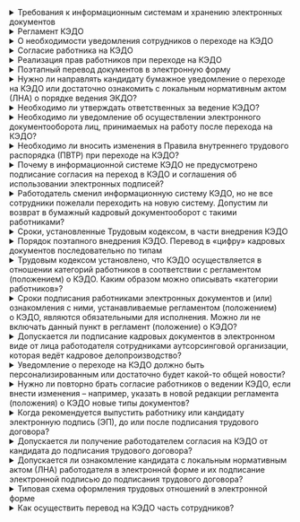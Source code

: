<details>
<summary>Требования к информационным системам и хранению электронных документов</summary>

Информационная система работодателя должна обеспечивать:

- подписание электронного документа в соответствии с требованиями ТК РФ; 
- хранение электронного документа;
- фиксацию факта получения электронного документа сторонами трудовых отношений.

**Пункт 2 части 5 статьи 22.1 ТК РФ**

Кроме того, при создании электронных документов применяются единые требования к составу и форматам электронных документов:

- сам документ – файл в формате PDF/А;
- приложения (при наличии) – файлы в любом формате;
- электронные подписи всех подписантов – файлы в форматах SIG или SGN;
- машиночитаемые доверенности (при необходимости) – файлы в формате XML;
- описание электронного документа – файл *wredc_data.xml* в формате XML.

**Приказ Минтруда России от 20 сентября 2022 г. N 578н «Об утверждении единых требований к составу и форматам документов, связанных с работой, оформляемых в электронном виде без дублирования на бумажном носителе»**

<br>

</details>


<details>
<summary>Регламент КЭДО</summary>

Основным нормативным актом работодателя при переходе на КЭДО является «Регламент (Положение) ведения электронного документооборота в сфере трудовых отношений».

Наименование акта работодатель может определить самостоятельно.

Регламент должен содержать:

- сведения об информационной системе (информационных системах), с использованием которой работодатель будет осуществлять электронный документооборот;
- порядок доступа к информационной системе работодателя (при необходимости);
- перечень электронных документов и перечень категорий работников, в отношении которых осуществляется электронный документооборот;
- срок уведомления работников о переходе на взаимодействие с работодателем посредством электронного документооборота, а также сведения о дате введения электронного документооборота, устанавливаемой не ранее дня истечения срока указанного уведомления.

Кроме того, регламент может предусматривать:

- сроки подписания работником электронных документов и (или) ознакомления с ними с учетом рабочего времени работника, периодичность такого подписания и ознакомления;
- порядок проведения инструктажа работников по вопросам взаимодействия с работодателем посредством электронного документооборота (при необходимости);
- исключительные случаи, при которых допускается оформление документов, определённых абзацем четвёртым части второй настоящей статьи, на бумажном носителе;
- процедуры взаимодействия работодателя с представительным органом работников и (или) выборным органом первичной профсоюзной организации и с комиссией по трудовым спорам (при необходимости).

**Части 2 и 3 статьи 22.2 ТК РФ**

<br>

</details>


<details>
<summary>О необходимости уведомления сотрудников о переходе на КЭДО</summary>

Электронный документооборот вводится работодателем на основании локального нормативного акта (ЛНА о КЭДО), который должен содержать в том числе срок уведомления работников о переходе на взаимодействие с работодателем посредством электронного документооборота, а также сведения о дате введения электронного документооборота, устанавливаемой не ранее дня истечения срока указанного уведомления.

Конкретных сроков (месяц, неделя, день) законодательством не установлено.

Законодательством предусмотрено:

а) обязательное принятие ЛНА о КЭДО;

б) обязательное указание даты перехода на КЭДО в ЛНА;

в) обязательное указание срока уведомления сотрудников;

г) обязательное уведомление сотрудников в срок до перехода на КЭДО минимум за день.

**Часть 2 статьи 22.2 ТК РФ**

Работодатель должен уведомить каждого работника в срок, установленный регламентом, о переходе на взаимодействие с работодателем посредством электронного документооборота и праве работника дать согласие на указанное взаимодействие.

**Часть 4 статьи 22.2 ТК РФ**

Кроме того, работодатель обязан проинформировать об осуществлении электронного документооборота лицо, принимаемое на работу.
 
**Часть 6 статьи 22.2 ТК РФ**

<info>

Форма и текст уведомления работников о переходе на КЭДО трудовым кодексом не установлены.

Для подтверждения факта уведомления рекомендуется брать подпись работника на документе

</info>

<br>

</details>


<details>
<summary>Согласие работника на КЭДО</summary>

Переход на взаимодействие с работодателем посредством электронного документооборота осуществляется с письменного согласия работника.

Отсутствие согласия работника на взаимодействие с работодателем посредством электронного документооборота признаётся отказом работника от такого взаимодействия. При этом за работником сохраняется право дать указанное согласие в последующем.

**Часть 5 статьи 22.2 ТК РФ**

Согласие на взаимодействие с работодателем посредством электронного документооборота не требуется от лиц, которые приняты (принимаются) на работу после 31 декабря 2021 года и у которых по состоянию на 31 декабря 2021 года отсутствует трудовой стаж.

**Часть 7 статьи 22.2 ТК РФ**

<info>

Форма и текст согласия работника на КЭДО трудовым кодексом не установлены

</info>

ТК РФ не предусмотрен отказ работника, согласившегося на взаимодействие с работодателем посредством электронного документооборота, от такого взаимодействия с данным работодателем.

**Письмо Минтруда России от 12.09.2022 № 14-4/В-823**

<br>

</details>


<details>
<summary>Реализация прав работников при переходе на КЭДО</summary>

Работодатель должен уведомить каждого работника в срок, установленный регламентом, о переходе на взаимодействие с работодателем посредством электронного документооборота и праве работника дать согласие на указанное взаимодействие.

**Часть 4 статьи 22.2 ТК РФ**

Отсутствие согласия работника на взаимодействие с работодателем посредством КЭДО признаётся отказом работника от такого взаимодействия. При этом за работником сохраняется право дать указанное согласие в последующем.

**Часть 5 статьи 22.2 ТК РФ**

Отсутствие согласия работника или лица, принимаемого на работу, на взаимодействие с работодателем посредством КЭДО, либо отсутствие у работника или лица, принимаемого на работу, электронной подписи не может являться основанием для отказа в приёме на работу либо увольнения работника.

**Часть 8 статьи 22.2 ТК РФ**

Работодатель обязан безвозмездно предоставлять работникам, которые не дали согласия на взаимодействие с работодателем посредством КЭДО, документы, связанные с их работой у данного работодателя, на бумажном носителе, заверенные надлежащим образом.

**Часть 9 статьи 22.2 ТК РФ**

Работник не несёт расходы на получение электронной подписи (в случае её отсутствия) и её использование.

**Часть 12 статьи 22.2 ТК РФ**

Работник или лицо, поступающее на работу, вправе использовать ранее полученную самостоятельно усиленную квалифицированную электронную подпись.

**Часть 13 статьи 22.2 ТК РФ**

Работник не несёт расходы на создание и (или) эксплуатацию информационной системы работодателя, а также создание, использование и хранение электронных документов.

**Часть 8 статьи 22.1 ТК РФ**

Работник или лицо, поступающее на работу, осуществляющие взаимодействие с работодателем посредством КЭДО, вправе направлять в адрес работодателя заявления, уведомления и сообщения, которые предусмотрены трудовым законодательством и в отношении которых осуществляется электронный документооборот, посредством информационной системы КЭДО.

**Часть 8 статьи 22.3 ТК РФ**

Заявление о выдаче документов, связанных с работой, или их заверенных надлежащим образом копий работник может подать в письменной форме, либо направить в порядке, установленном работодателем, через информационную систему КЭДО или по адресу электронной почты работодателя.

При подаче работником заявления о выдаче документов, связанных с работой, или их копий работодатель обязан безвозмездно предоставить работнику не позднее чем в течение трёх рабочих дней со дня подачи указанного заявления такие документы или их заверенные надлежащим образом копии на бумажном носителе либо, если в отношении этих документов осуществляется электронный документооборот, такие электронные документы способом, указанным в заявлении работника.

**Части 10 и 11 статьи 22.3 ТК РФ**

Работник не несёт ответственность за сохранность электронных документов в системе КЭДО.

**Часть 14 статьи 22.3 ТК РФ**

<br>

</details>


<details>
<summary>Поэтапный перевод документов в электронную форму</summary>

Работодатель самостоятельно определяет перечень кадровых документов (типов документов), которые будут оформляться в электронной форме. Указанный перечень необходимо включить в Регламент КЭДО.

Кроме того, работодатель может установить перечень категорий работников, в отношении которых осуществляется электронный документооборот.

**Пункт 3 части 2 статьи 22.2 ТК РФ**

Таким образом работодатель имеет право на первом этапе перехода на КЭДО определить краткий перечень кадровых документов, оформляемых в электронной форме. А затем его расширять (дополнять или исключать) по мере необходимости.

Все изменения перечня документов или категорий работников необходимо утверждать в новой редакции регламента. И соответственно требуется повторное ознакомление работников с новой редакцией.

При этом, возможно использование информационной системы для ознакомления с Регламентом (ознакомление в электронной форме).

**Части 2 и 6 статьи 22.1 ТК РФ**

<br>

</details>

<details>
<summary>Нужно ли направлять кандидату бумажное уведомление о переходе на КЭДО или достаточно ознакомить с локальным нормативным актом (ЛНА) о порядке ведения ЭКДО?</summary>

Если КЭДО в компании уже внедрено, отдельного уведомления кандидатам направлять не требуется, достаточно ознакомить с Регламентом (Положением) о КЭДО, этим работодатель выполнит требование части 6 статьи 22.2 Трудового кодекса РФ – работодатель обязан проинформировать об осуществлении электронного документооборота лицо, принимаемое на работу.

**Часть 6 статьи 22.2 Трудового кодекса РФ**

<br>

</details>

<details>
<summary>Необходимо ли утверждать ответственных за ведение КЭДО?</summary>

В случае необходимости применения дисциплинарных взысканий к работникам, нарушающим требования Регламента (Положения) о КЭДО необходимо назначение ответственных.

Если данного пункта нет в Регламенте, то контроль за их соблюдением будет возложен на лицо, указанное в Приказе об утверждении данного Регламента под фразой «Контроль за исполнением настоящего приказа возложить на ...».

В крупных компаниях рекомендуется возложить контроль на ответственных (руководителей или кураторов) структурных подразделений.

При этом Трудовой кодекс РФ не требует обязательного назначения ответственных – этот вопрос остаётся на решение работодателя.

Основные нарушения регламента (из практики):

- нарушения сроков подписания или ознакомления работников с документами;
- оформление документов в бумажной форме, в случае необходимости их оформления в электронной форме;
- иные случаи, не имеющие критического характера.

<br>

</details>

<details>
<summary>Необходимо ли уведомление об осуществлении электронного документооборота лиц, принимаемых на работу после перехода на КЭДО?</summary>

В соответствии с частью 6 статьи 22.2 Трудового кодекса РФ работодатель обязан проинформировать об осуществлении электронного документооборота лицо, принимаемое на работу. 
При этом лицо, имеющее по состоянию на 31 декабря 2021 года трудовой стаж, при приёме на работу к работодателю, который осуществляет электронный документооборот либо принял решение о введении электронного документооборота, вправе дать согласие на взаимодействие с работодателем посредством электронного документооборота.

Таким образом, для доказательства факта того, что вы проинформировали, необходимо уведомление оформить.

**Часть 6 статьи 22.2 Трудового кодекса РФ**

<br>

</details>

<details>
<summary>Необходимо ли вносить изменения в Правила внутреннего трудового распорядка (ПВТР) при переходе на КЭДО?</summary>

Законодательством требование о внесении изменений в ПВТР не установлено.

Работодатель вправе самостоятельно принять решение о внесении изменений в ПВТР при необходимости.

Вместе с тем все необходимые дополнения к действиям и работе сотрудников рекомендуется включить в Регламент (Положение) о КЭДО и этот локальный нормативный акт включить в список документов на ознакомление при приёме на работу.

<br>

</details>

<details>
<summary>Почему в информационной системе КЭДО не предусмотрено подписание согласия на переход в КЭДО и соглашения об использовании электронных подписей?</summary>

Согласие на переход в КЭДО и соглашение об использовании электронных подписей должны подписываться в бумажном виде.

<details>
<summary>Подробнее про согласие на переход в КЭДО</summary>

Переход на взаимодействие с работодателем посредством электронного документооборота осуществляется с письменного согласия работника.

Согласие на взаимодействие с работодателем посредством электронного документооборота не требуется от лиц, которые приняты (принимаются) на работу после 31 декабря 2021 года и у которых по состоянию на 31 декабря 2021 года отсутствует трудовой стаж.

Законного способа оформить указанное согласие в электронном виде не предусмотрено.

**Части 5 и 7 статьи 22.2 Трудового кодекса РФ**

<br>

</details>

<details>
<summary>Подробнее про соглашение об использовании электронных подписей</summary>

Информация в электронной форме, подписанная простой электронной подписью или неквалифицированной электронной подписью, признаётся электронным документом, равнозначным документу на бумажном носителе, подписанному собственноручной подписью, при наличии соглашения между участниками электронного взаимодействия.

**Часть 2 статьи 6 Федерального закона от 06.04.2011 года № 63-ФЗ «Об электронной подписи»**

Оформить указанное соглашение в электронном виде возможно при наличии у кандидата своей УКЭП или «Госключа».

Необходимо отметить, что получение УНЭП – это сделка между физическим лицом и удостоверяющим центром. Работодатель в данном случае не является стороной указанной сделки. В этой связи, при получении УНЭП не имеет значения, является ли физическое лицо сотрудником или нет.

Таким образом кандидат может получить УНЭП и оформить соглашение о её признании до подписания трудового договора. В этом случае кандидат при трудоустройстве сможет ознакомиться под подпись (УНЭП) с ЛНА работодателя, в том числе ПВТР, и подписать трудовой договор своей УНЭП.
<br>

</details>

<br>

</details>

<details>
<summary>Работодатель сменил информационную систему КЭДО, но не все сотрудники пожелали переходить на новую систему. Допустим ли возврат в бумажный кадровый документооборот с такими работниками?</summary>

Возврат в бумажный кадровый документооборот с работниками, ранее предоставившими согласие на КЭДО недопустим.

Указанная позиция подтверждена письмом Минтруда России от 12.09.2022 № 14-4/В-823.

Цитата:
«ТК РФ не предусмотрен отказ работника, согласившегося на взаимодействие с работодателем посредством электронного документооборота, от такого взаимодействия с данным работодателем».

В этой связи подача заявления работником об отзыве, ранее предоставленного работодателю согласия на КЭДО, является не законной.

**Письмо Минтруда России от 12.09.2022 № 14-4/В-823**

<br>

</details>

<details>
<summary>Сроки, установленные Трудовым кодексом, в части внедрения КЭДО</summary>

При внедрении КЭДО Трудовым кодексом не установлены какие-либо сроки, указанные в днях.

Конкретные сроки вправе устанавливать работодатель своим локальным нормативным актом (ЛНА).

<details>
<summary>Подробнее</summary>

1. В ЛНА работодателя о переходе на КЭДО (Регламент, Положение) необходимо указать (статья 22.2 Трудового кодекса РФ):

а) срок уведомления работников о переходе КЭДО;

б) дату введения КЭДО, устанавливаемой не ранее дня истечения срока указанного уведомления (пункт «а»), при этом конкретный срок в днях кодексом не ограничен, на практике составляет не менее одного месяца, чтобы успеть собрать согласия на КЭДО от сотрудников;

в) сроки подписания работником электронных документов и (или) ознакомления с ними с учётом рабочего времени работника, периодичность такого подписания и ознакомления, при этом работодатель вправе установить различные сроки для разных типов кадровых документов (для отпуска пять дней, для командировок два дня).

2. При подготовке указанного ЛНА необходимо учесть (статья 22.3 Трудового кодекса РФ):

а) заявления, уведомления и сообщения, направленные работником или лицом, поступающим на работу, способами, указанными в части восьмой настоящей статьи, считаются полученными работодателем на следующий рабочий день после их направления;

б) при подаче работником заявления о выдаче документов, связанных с работой, или их копий работодатель обязан безвозмездно предоставить работнику не позднее чем в течение трёх рабочих дней со дня подачи указанного заявления.

<br>

</details>

**Статьи 22.2, 22.3 Трудового кодекса РФ**

<br>

</details>

<details>
<summary>Порядок поэтапного внедрения КЭДО. Перевод в «цифру» кадровых документов последовательно по типам</summary>

Поэтапный переход от бумажных кадровых документов к цифровым необходимо отражать в Регламенте (Положении) о&nbsp;КЭДО. Требования к указанному локальному нормативному акту (ЛНА) перечислены в части 2 и 3 статьи 22.2 Трудового кодекса РФ.

В частности, в Регламенте (Положении) о КЭДО прописываются «перечень электронных документов и перечень категорий работников, в отношении которых осуществляется электронный документооборот» (пункт&nbsp;3 части&nbsp;2 статьи&nbsp;22.2&nbsp;Трудового кодекса РФ).

Таким образом, при поэтапном внедрении, работодателю необходимо приказом утвердить первую редакцию регламента (первый этап) и ознакомить весь персонал под роспись. При этом в регламенте указать «первичный перечень» документов, которые переводятся в электронную форму и перечень категорий работников, которые будут подключены на первом этапе.

При расширении списка переводимых документов и\или изменении перечня категорий сотрудников необходимо утверждать новую редакцию регламента (Положения) о&nbsp;КЭДО и вновь передавать на ознакомление персоналу. При этом возможно ознакомление работников с новой редакцией посредством информационной системы КЭДО.

В случае проверки государственный инспектор труда затребует предоставить все редакции регламента (положения) о&nbsp;КЭДО для понимания какие документы в определённый период времени должны были быть оформлены в электронной форме, а какие на бумажном носителе и в отношении каких сотрудников.

**Части 2 и 3 статьи 22.2 Трудового кодекса РФ**

<br>

</details>

<details>
<summary>Трудовым кодексом установлено, что КЭДО осуществляется в отношении категорий работников в соответствии с регламентом (положением) о&nbsp;КЭДО. Каким образом можно описывать «категории работников»?</summary>

В соответствии с пунктом 3 части 2 статьи 22.2 Трудового кодекса РФ в регламенте (положении) о&nbsp;КЭДО должен быть определён перечень категорий работников, в отношении которых осуществляется электронный документооборот (или указание на весь штатный состав).

Закон требует обязательного наличия указанного перечня. При этом закон не устанавливает требований к порядку и форме указания такого перечня.

Таким образом работодатель имеет право самостоятельно указать круг лиц, в отношении которых осуществляется КЭДО. Это может быть перечень подразделений или отделов, филиалы; это может быть перечень должностей. А также комбинация всех перечисленных вариантов.

**Пункт 3 части 2 статьи 22.2 Трудового кодекса РФ**

<br>

</details>

<details>
<summary>Сроки подписания работниками электронных документов и (или) ознакомления с ними, устанавливаемые регламентом (положением) о&nbsp;КЭДО, являются обязательными для исполнения. Можно ли не включать данный пункт в регламент (положение) о&nbsp;КЭДО?</summary>

Работодатель вправе не включать пункт о сроках в Регламент (Положение) о КЭДО.

В соответствии с пунктом 1 части 3 статьи 22.2 Трудового кодекса РФ сроки подписания работником электронных документов и (или) ознакомления с ними относятся к части 3 статьи 22.2, которая определена кодексом как: «может предусматривать» и соответственно является не обязательным требованием.

**Пункт 1 части 3 статьи 22.2 Трудового кодекса РФ**

<br>

</details>

<details>
<summary>Допускается ли подписание кадровых документов в электронном виде от лица работодателя сотрудниками аутсорсинговой организации, которая ведёт кадровое делопроизводство?</summary>

Да, такой вариант возможен.

<info>
Переход на ведение кадрового учёта в электронной форме не меняет порядок составления и подписания кадровых документов
</info>

Необходимо:

1. Сотруднику аутсорсинговой организации получить УКЭП.
2. «Первому лицу» работодателя оформить МЧД (машиночитаемую доверенность), сформированную в соответствии с приказом Минцифры России от 18.09.2021 № 858 на сотрудника аутсорсинговой организации с полномочиями подписания кадровых документов.
3. При подписании кадровых документов необходимо «прикладывать» МЧД сотрудника аутсорсинговой организации к электронному кадровому документу.

В соответствии с подпунктом 4 пункта 1 Единых требований к составу и форматам документов, связанных с работой, оформляемых в электронном виде без дублирования на бумажном носителе, утверждённых приказом Минтруда России от 20.09.2022 № 578н в электронный файл кадрового документа будут «упакованы» и файл ЭП сотрудника аутсорсинговой организации и МЧД, подписанная УКЭП «первого лица» работодателя.

**Приказ Минцифры России от 18.09.2021 № 858 «Об&nbsp;утверждении Единых требований к машиночитаемым формам документов о полномочиях»**

**Приказ Минтруда России от 20.09.2022 № 578н «Об&nbsp;утверждении Единых требований к составу и форматам документов, связанных с работой, оформляемых в электронном виде без дублирования на бумажном носителе»**

<br>

</details>

<details>
<summary>Уведомление о переходе на КЭДО должно быть персонализированным или достаточно будет какой-то общей новости?</summary>

Уведомление должно быть персональным.

В соответствии с частью 4 статьи 22.2 Трудового кодекса РФ работодатель уведомляет каждого работника в срок, установленный локальным нормативным актом о переходе на взаимодействие с работодателем посредством электронного документооборота и праве работника дать согласие на указанное взаимодействие.

Для подтверждения факта исполнения указанного требования кодекса работодателю следует получить подпись работника на персонализированном уведомлении.

**Часть 4 статьи 22.2 Трудового кодекса РФ**

<br>

</details>

<details>
<summary>Нужно ли повторно брать согласие работников о ведении КЭДО, если внести изменения – например, указать в новой редакции регламента (положения) о&nbsp;КЭДО новые типы документов?</summary>

Согласие на КЭДО разовый документ. Он предоставляется работником один раз, действует до увольнения и никак не связан с обновлениями регламента (положения) о&nbsp;КЭДО.

Регламент (Положение) о КЭДО — это локальный нормативный акт (ЛНА) работодателя – аналогичный, например, ПВТР.

Работодатель вправе вносить изменения в свои ЛНА неограниченное количество раз. При этом закон требует ознакомление персонала с новой редакцией ЛНА путём постановки подписи на листе согласования.

При действующем КЭДО процесс ознакомления можно реализовать в электронном виде.

<br>

</details>

<details>
<summary>Когда рекомендуется выпустить работнику или кандидату электронную подпись (ЭП), до или после подписания трудового договора?</summary>

Трудовым кодексом РФ не установлена взаимосвязь между выпуском ЭП, получением согласия на взаимодействие с работодателем через кадровый электронный документооборот и подписанием трудового договора.

В соответствии с частью 4 статьи 22.3 Трудового кодекса РФ работник имеет право подписывать электронные кадровые документы ЭП, в том числе трудового договор, договор о материальной ответственности, ученический договор, договор на получение образования без отрыва или с отрывом от работы.

Частью 12 статьи 22.3 Трудового кодекса РФ установлена обязанность работодателя нести расходы на получение работником или кандидатом электронной подписи (в случае ее отсутствия) и её использование.

В этой связи, в случае отсутствия у работника ЭП работодатель обязан обеспечить её получение работником или кандидатом за свой счёт. При этом законодательством РФ не установлен запрет или какие-либо ограничения на организацию (и оплату) получения ЭП для любого гражданина вне зависимости от наличия оформленных между ними отношений.

Необходимо отметить, что основной нормативный акт, регулирующий отношения в области использования электронных подписей (Федеральный закон от 06.04.2011 № 63-ФЗ «Об&nbsp;электронной подписи»), не устанавливает связи между наличием трудового договора и процедурой получения ЭП гражданами.

Выпуск ЭП кандидату до подписания трудового договора не противоречит нормам права.

**Часть 4 и 12 статьи 22.3 Трудового кодекса РФ**

**Федеральный закон от 06.04.2011 № 63-ФЗ «Об&nbsp;электронной подписи»**

<br>

</details>

<details>
<summary>Допускается ли получение работодателем согласия на КЭДО от кандидата до подписания трудового договора?</summary>

В соответствии с частью 5 статьи 22.2 Трудового кодекса РФ возможность взаимодействия с работодателем посредством электронного документооборота осуществляется с письменного согласия работника (кандидата).

Процедура получения указанного согласия Трудовым кодексом не предусмотрена. Кроме того, законодательством РФ не установлены какие-либо требования к данной процедуре.

В этой связи, получение работодателем письменного согласия аналогично получению согласия на обработку персональных данных гражданина в соответствии со статьёй 9 Федерального закона от 27.07.2066 № 152-ФЗ «О&nbsp;персональных данных» и не требует предварительного подписания каких-либо иных документов между работодателем и работником (кандидатом), в том числе трудового договора.

Получение работодателем согласия на КЭДО не связано с наличием (или отсутствием) у работника или кандидата ЭП, так как Трудовой кодекс требует получение именно письменного согласия.

**Часть 5 статьи 22.2 Трудового кодекса РФ**

**Федеральный закон от 27.07.2066 № 152-ФЗ «О&nbsp;персональных данных»**

<br>

</details>

<details>
<summary>Допускается ли ознакомление кандидата с локальным нормативным актом (ЛНА) работодателя в электронной форме и их подписание электронной подписью до подписания трудового договора?</summary>

В соответствии с частью 11 статьи 22.2 Трудового кодекса РФ ознакомление лица, поступающего на работу, с документами, предусмотренными частью 3 статьи 68 Трудового кодекса РФ (правила внутреннего трудового распорядка, иные локальные нормативные акты, непосредственно связанные с трудовой деятельностью работника), может осуществляться в электронной форме.

Статьёй 68 Трудового кодекса РФ установлена обязанность работодателя — ознакомить работника при приёме на работу (до подписания трудового договора) с указанными документами (ЛНА).

При этом частью 5 статьи 22.3 ТК РФ предусмотрено подписание, в том числе ознакомление с ЛНА, работником ЭП всех типов, включая УНЭП и ПЭП.

В случае взаимодействия с работником через КЭДО, в том числе ознакомление кандидата с ЛНА в электронной форме, работодатель обязан предварительно получить подписанное кандидатом Согласие на КЭДО.

**Часть 11 статьи 22.2, часть 5 статьи 22.3, статья 68 Трудового кодекса РФ**

<br>

</details>

<details>
<summary>Типовая схема оформления трудовых отношений в электронной форме</summary>

Учитывая требования трудового права и других нормативных актов, следующая схема процесса при трудоустройстве работников является законной:

1. Получение работодателем от кандидата письменного Согласия на КЭДО (часть 5,6 и 7 статьи 22.2 Трудового кодекса РФ).
2. Подключение кандидата к информационной системе КЭДО работодателя.
3. Получение работодателем от кандидата согласия на обработку персональных данных в электронной форме (Федеральный закон от 27.07.2066 № 152-ФЗ «О&nbsp;персональных данных»).
4. Организация получения кандидатом ЭП за счёт работодателя (часть 12 статьи 22.2 Трудового кодекса РФ).
5. Ознакомление кандидата с ЛНА в электронной форме (часть 11 статьи 22.2 Трудового кодекса РФ).
6. Подписание трудового договора ЭП (часть 3 статьи 22.3 Трудового кодекса РФ).

**Части 5, 6, 7, 11 и 12 статьи 22.2, часть 3 статьи 22.3 Трудового кодекса РФ**

**Федеральный закон от 27.07.2066 № 152-ФЗ «О&nbsp;персональных данных»**

<br>

</details>

<details>
<summary>Как осуществить перевод на КЭДО часть сотрудников?</summary>

В соответствии со статьей 22.2 Трудового кодекса РФ работодатель уведомляет каждого работника в срок, установленный локальным нормативным актом (регламентом или положением о КЭДО) (ЛНА), о переходе на взаимодействие с работодателем посредством электронного документооборота и праве работника дать согласие на указанное взаимодействие.

На основании части 2 статьи 22.3 Трудового кодекса РФ в локальном нормативном акте указывается перечень категорий работников, в отношении которых осуществляется электронный документооборот.

В случае, когда работодатель намеренно хочет перевести только часть работников в КЭДО, то работодателю не воспрещается уведомить только эту часть работников, указать перечень работников в ЛНА, и уведомить этих работников о переходе на КЭДО, ознакомить с ЛНА и получить соответствующие согласия о переходе на КЭДО.

Если в дальнейшем необходимо перевести другую часть работников, то работодатель может внести изменения в ЛНА о&nbsp;КЭДО, ознакомить эту часть работников с ЛНА, получить согласия от работников о переходе на КЭДО.

**Статья 22.2 Трудового кодекса РФ**

<br>

</details>
